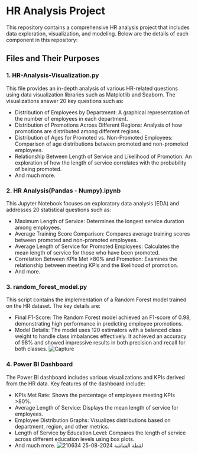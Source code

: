 # HR Analysis Project

This repository contains a comprehensive HR analysis project that includes data exploration, visualization, and modeling. Below are the details of each component in this repository:

## Files and Their Purposes
### 1. HR-Analysis-Visualization.py
This file provides an in-depth analysis of various HR-related questions using data visualization libraries such as Matplotlib and Seaborn. The visualizations answer 20 key questions such as:

- Distribution of Employees by Department: A graphical representation of the number of employees in each department.
- Distribution of Promotions Across Different Regions: Analysis of how promotions are distributed among different regions.
- Distribution of Ages for Promoted vs. Non-Promoted Employees: Comparison of age distributions between promoted and non-promoted employees.
- Relationship Between Length of Service and Likelihood of Promotion: An exploration of how the length of service correlates with the probability of being promoted.
- And much more.

### 2. HR Analysis(Pandas - Numpy).ipynb
This Jupyter Notebook focuses on exploratory data analysis (EDA) and addresses 20 statistical questions such as:

- Maximum Length of Service: Determines the longest service duration among employees.
- Average Training Score Comparison: Compares average training scores between promoted and non-promoted employees.
- Average Length of Service for Promoted Employees: Calculates the mean length of service for those who have been promoted.
- Correlation Between KPIs Met >80% and Promotion: Examines the relationship between meeting KPIs and the likelihood of promotion.
- And more.

### 3. random_forest_model.py
This script contains the implementation of a Random Forest model trained on the HR dataset. The key details are:

- Final F1-Score: The Random Forest model achieved an F1-score of 0.98, demonstrating high performance in predicting employee promotions.
- Model Details: The model uses 120 estimators with a balanced class weight to handle class imbalances effectively. It achieved an accuracy of 98% and showed impressive results in both precision and recall for both classes.
![Capture](https://github.com/user-attachments/assets/c47c0ea0-a30d-4fe1-8cce-77602783ce9a)

### 4. Power BI Dashboard
The Power BI dashboard includes various visualizations and KPIs derived from the HR data. Key features of the dashboard include:

- KPIs Met Rate: Shows the percentage of employees meeting KPIs >80%.
- Average Length of Service: Displays the mean length of service for employees.
- Employee Distribution Graphs: Visualizes distributions based on department, region, and other metrics.
- Length of Service by Education Level: Compares the length of service across different education levels using box plots.
- And much more.
![لقطة الشاشة 2024-08-25 210634](https://github.com/user-attachments/assets/2ea9a15b-a61c-4148-a336-bd0609c906e5)


